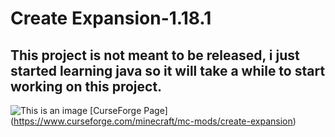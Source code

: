 # Create Expansion-1.18.1
This project is not meant to be released, i just started learning java so it will take a while 
to start working on this project.
--------------------------------------------------------------------------------------------------------------
![This is an image](https://media.discordapp.net/attachments/904808183812460564/905903537307938826/Copper_Watering_Can_V1.png?width=585&height=585) [CurseForge Page]          (https://www.curseforge.com/minecraft/mc-mods/create-expansion)

